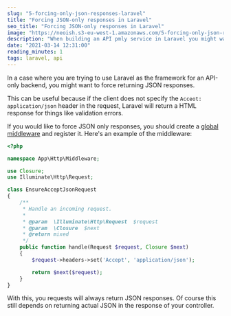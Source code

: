 ```yaml
---
slug: "5-forcing-only-json-responses-laravel"
title: "Forcing JSON-only responses in Laravel"
seo_title: "Forcing JSON-only responses in Laravel"
image: "https://neoish.s3-eu-west-1.amazonaws.com/5-forcing-only-json-responses-laravel/code.png"
description: "When building an API pmly service in Laravel you might want to force JSON only responses"
date: "2021-03-14 12:31:00"
reading_minutes: 1
tags: laravel, api
---
```


In a case where you are trying to use Laravel as the framework for an API-only backend, you might want to force returning JSON responses.

This can be useful because if the client does not specify the `Acceot: application/json` header in the request, Laravel will return a HTML response for things like validation errors.

If you would like to force JSON only responses, you should create a [global middleware](https://laravel.com/docs/master/middleware#global-middleware) and register it. Here's an example of the middleware:

```php
<?php

namespace App\Http\Middleware;

use Closure;
use Illuminate\Http\Request;

class EnsureAcceptJsonRequest
{
    /**
     * Handle an incoming request.
     *
     * @param  \Illuminate\Http\Request  $request
     * @param  \Closure  $next
     * @return mixed
     */
    public function handle(Request $request, Closure $next)
    {
        $request->headers->set('Accept', 'application/json');

        return $next($request);
    }
}
```

With this, you requests will always return JSON responses. Of course this still depends on returning actual JSON in the response of your controller.
